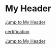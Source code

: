 # My Header  <a id="my-header"></a>


[Jump to My Header](#my-header)


[certification](./Certifications.md)


































[Jump to My Header](#my-header)
